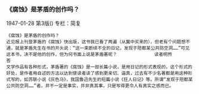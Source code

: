 ### 《腐蚀》是茅盾的创作吗？

1947-01-28
第3版()
专栏：简复

    《腐蚀》是茅盾的创作吗？
    近见报上刊登茅盾的《腐蚀》快出版，这书我已看了两遍（从冀中买来的），但老有个问题想不通，就是茅盾先生在书的开头说：“这一束断续不全的日记，发现于陪都某公共防空洞……”可见这本书，决不是他的创作，但为何书面上说是茅盾著呢？              读者明煦
    答
    文学作品有各种形式，茅盾著的《腐蚀》是一部长篇小说，是用日记的形式表现的，这个形式的好处，是作者用自述的方法以达到使读者读了感到更亲切、逼真，过去有不少名著都是用这种形式写的，如苏联小说《灰色马》，我国鲁迅先生的短篇小说《狂人日记》等。所谓“发现于陪都某公共防空洞……”者，并不一定是事实，并非真其事，只是写得更令人有真实之感而已。
